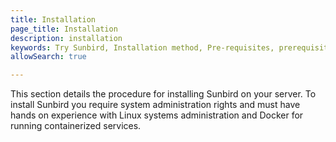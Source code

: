 ```yaml
---
title: Installation 
page_title: Installation
description: installation 
keywords: Try Sunbird, Installation method, Pre-requisites, prerequisites, Sandbox, Deployment, Install
allowSearch: true

---
```


This section details the procedure for installing Sunbird on your server. To install Sunbird you require system administration rights and must have hands on experience with Linux systems administration and Docker for running containerized services.
